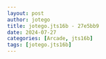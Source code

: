 ```yaml
---
layout: post
author: jotego
title: jotego.jts16b - 27e5bb9
date: 2024-07-27
categories: [Arcade, jts16b]
tags: [jotego.jts16b]
---
```


